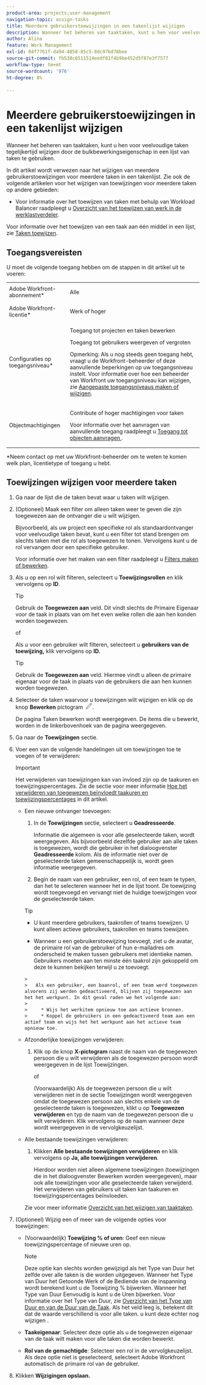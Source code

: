 ```yaml
---
product-area: projects;user-management
navigation-topic: assign-tasks
title: Meerdere gebruikerstoewijzingen in een takenlijst wijzigen
description: Wanneer het beheren van taaktaken, kunt u hen voor veelvoudige taken tegelijkertijd wijzigen door de bulkbewerkingseigenschap in een lijst van taken te gebruiken.
author: Alina
feature: Work Management
exl-id: 04f7761f-da94-4858-85c5-8dc97bd78bee
source-git-commit: fb538c6511514eedf81f4b9be452d5f87e3f7577
workflow-type: tm+mt
source-wordcount: '976'
ht-degree: 0%

---
```


# Meerdere gebruikerstoewijzingen in een takenlijst wijzigen

<!--
<p>There is a similar article in Resource Scheduling and a similar one for Issues; when things change, you might need to update all 3</p>
-->

Wanneer het beheren van taaktaken, kunt u hen voor veelvoudige taken tegelijkertijd wijzigen door de bulkbewerkingseigenschap in een lijst van taken te gebruiken.

In dit artikel wordt verwezen naar het wijzigen van meerdere gebruikerstoewijzingen voor meerdere taken in een takenlijst. Zie ook de volgende artikelen voor het wijzigen van toewijzingen voor meerdere taken op andere gebieden:

* Voor informatie over het toewijzen van taken met behulp van Workload Balancer raadpleegt u [Overzicht van het toewijzen van werk in de werklastverdeler](../../../resource-mgmt/workload-balancer/assign-work-in-workload-balancer.md).

Voor informatie over het toewijzen van een taak aan één middel in een lijst, zie [Taken toewijzen](../../../manage-work/tasks/assign-tasks/assign-tasks.md).

## Toegangsvereisten

U moet de volgende toegang hebben om de stappen in dit artikel uit te voeren:

<table style="table-layout:auto"> 
 <col> 
 <col> 
 <tbody> 
  <tr> 
   <td role="rowheader">Adobe Workfront-abonnement*</td> 
   <td> <p>Alle</p> </td> 
  </tr> 
  <tr> 
   <td role="rowheader">Adobe Workfront-licentie*</td> 
   <td> <p>Werk of hoger</p> </td> 
  </tr> 
  <tr> 
   <td role="rowheader">Configuraties op toegangsniveau*</td> 
   <td> <p>Toegang tot projecten en taken bewerken</p> <p>Toegang tot gebruikers weergeven of vergroten</p> <p>Opmerking: Als u nog steeds geen toegang hebt, vraagt u de Workfront-beheerder of deze aanvullende beperkingen op uw toegangsniveau instelt. Voor informatie over hoe een beheerder van Workfront uw toegangsniveau kan wijzigen, zie <a href="../../../administration-and-setup/add-users/configure-and-grant-access/create-modify-access-levels.md" class="MCXref xref">Aangepaste toegangsniveaus maken of wijzigen</a>.</p> </td> 
  </tr> 
  <tr> 
   <td role="rowheader">Objectmachtigingen</td> 
   <td> <p>Contribute of hoger machtigingen voor taken</p> <p>Voor informatie over het aanvragen van aanvullende toegang raadpleegt u <a href="../../../workfront-basics/grant-and-request-access-to-objects/request-access.md" class="MCXref xref">Toegang tot objecten aanvragen </a>.</p> </td> 
  </tr> 
 </tbody> 
</table>

&#42;Neem contact op met uw Workfront-beheerder om te weten te komen welk plan, licentietype of toegang u hebt.

<!--
<div data-mc-conditions="QuicksilverOrClassic.Draft mode">
<h2>When to modify user assignments on tasks</h2>
<p>(NOTE: moved to the new article: /Content/Manage work/Tasks/Assign tasks/modify-task-assignments-overview.htm) </p>
<p>You might want to modify the user assignments for multiple tasks for a variety of reasons, including the following:</p>
<ul>
<li>Users join or leave your team</li>
<li> <p>A user takes a vacation that extends beyond task due dates</p> <note type="note">
When assigning users to work, their availability according to their schedules affects the Planned and Projected Dates of tasks. For information about schedules, see
<a href="../../../administration-and-setup/set-up-workfront/configure-timesheets-schedules/create-schedules.md" class="MCXref xref">Create a schedule</a>.
</note> </li>
<li>A specific role or user is set as the assignee for multiple tasks and you want to quickly modify all items to be assigned to a different user or role</li>
</ul>
<p><strong>How removing assignees affects task hours and allocation percentages</strong></p>
<p>(NOTE: move to the new article: /Content/Manage work/Tasks/Assign tasks/modify-task-assignments-overview.htm) </p>
<p>Removing users can affect task hours and allocation percentages. The effect that removing a user has on the task depends on the Duration Type that was selected for the task. For information about Duration&nbsp;Type, see <a href="../../../manage-work/tasks/taskdurtn/task-duration-and-duration-type.md" class="MCXref xref">Overview of Task Duration and Duration Type</a>.</p>
<p>When you delete a user from a task with the following Duration&nbsp;Types:</p>
<ul>
<li> <p><strong>Simple:</strong> The planned hours assigned to that user are subtracted from the task's total planned hours.</p> <note type="important">
<span class="s1">This could negatively affect your project plan because it changes the total planned hours for the task and the project.</span>
</note> </li>
<li><span class="s1"><strong>Effort Driven:</strong> The allocation percentage does not change for other users.</span> </li>
<li><span class="s1"><strong>Calculated Assignment:</strong> The allocation percentages of other users are adjusted so that the total equals 100%.</span> </li>
<li><span class="s1"><strong>Calculated Work:</strong> The allocation percentage does not change for other users.</span> </li>
</ul>
</div>
-->

## Toewijzingen wijzigen voor meerdere taken

1. Ga naar de lijst die de taken bevat waar u taken wilt wijzigen.
1. (Optioneel) Maak een filter om alleen taken weer te geven die zijn toegewezen aan de ontvanger die u wilt wijzigen.

   Bijvoorbeeld, als uw project een specifieke rol als standaardontvanger voor veelvoudige taken bevat, kunt u een filter tot stand brengen om slechts taken met die rol als toegewezen te tonen. Vervolgens kunt u de rol vervangen door een specifieke gebruiker.

   Voor informatie over het maken van een filter raadpleegt u [Filters maken of bewerken](../../../reports-and-dashboards/reports/reporting-elements/create-filters.md).


1. Als u op een rol wilt filteren, selecteert u **Toewijzingsrollen** en klik vervolgens op **ID**.

   >[!TIP]
   >
   >Gebruik de **Toegewezen aan** veld. Dit vindt slechts de Primaire Eigenaar voor de taak in plaats van om het even welke rollen die aan hen konden worden toegewezen.

   of

   Als u voor een gebruiker wilt filteren, selecteert u **gebruikers van de toewijzing,** klik vervolgens op **ID.**

   >[!TIP]
   >
   >Gebruik de **Toegewezen aan** veld. Hiermee vindt u alleen de primaire eigenaar voor de taak in plaats van de gebruikers die aan hen kunnen worden toegewezen.

1. Selecteer de taken waarvoor u toewijzingen wilt wijzigen en klik op de knop **Bewerken** pictogram ![](assets/edit-icon.png).

   De pagina Taken bewerken wordt weergegeven. De items die u bewerkt, worden in de linkerbovenhoek van de pagina weergegeven.

1. Ga naar de **Toewijzingen** sectie.
1. Voer een van de volgende handelingen uit om toewijzingen toe te voegen of te verwijderen:

   >[!IMPORTANT]
   >
   >Het verwijderen van toewijzingen kan van invloed zijn op de taakuren en toewijzingspercentages. Zie de sectie voor meer informatie [Hoe het verwijderen van toegewezen beïnvloedt taakuren en toewijzingspercentages](#how-removing-assignees-affects-task-hours-and-allocation-percentages) in dit artikel.

   * Een nieuwe ontvanger toevoegen:

      1. In de **Toewijzingen** sectie, selecteert u **Geadresseerde**.

         Informatie die algemeen is voor alle geselecteerde taken, wordt weergegeven. Als bijvoorbeeld dezelfde gebruiker aan alle taken is toegewezen, wordt die gebruiker in het dialoogvenster **Geadresseerde** kolom. Als de informatie niet over de geselecteerde taken gemeenschappelijk is, wordt geen informatie weergegeven.

      1. Begin de naam van een gebruiker, een rol, of een team te typen, dan het te selecteren wanneer het in de lijst toont. De toewijzing wordt toegevoegd en vervangt niet de huidige toewijzingen voor de geselecteerde taken.
      >[!TIP]
      >
      > * U kunt meerdere gebruikers, taakrollen of teams toewijzen. U kunt alleen actieve gebruikers, taakrollen en teams toewijzen.
      >   
      > * Wanneer u een gebruikerstoewijzing toevoegt, ziet u de avatar, de primaire rol van de gebruiker of hun e-mailadres om onderscheid te maken tussen gebruikers met identieke namen. Gebruikers moeten aan ten minste één taakrol zijn gekoppeld om deze te kunnen bekijken terwijl u ze toevoegt.

         > 
         >   Als een gebruiker, een baanrol, of een team werd toegewezen alvorens zij werden gedeactiveerd, blijven zij toegewezen aan het het werkpunt. In dit geval raden we het volgende aan:
         >   
         >     * Wijs het werkitem opnieuw toe aan actieve bronnen.
         >     * Koppel de gebruikers in een gedeactiveerd team aan een actief team en wijs het het werkpunt aan het actieve team opnieuw toe.



   * Afzonderlijke toewijzingen verwijderen:

      1. Klik op de knop **X-pictogram** naast de naam van de toegewezen persoon die u wilt verwijderen als de toegewezen persoon wordt weergegeven in de lijst Toewijzingen.

         of

         (Voorwaardelijk) Als de toegewezen persoon die u wilt verwijderen niet in de sectie Toewijzingen wordt weergegeven omdat de toegewezen persoon aan slechts enkele van de geselecteerde taken is toegewezen, klikt u op **Toegewezen verwijderen** en typ de naam van de toegewezen persoon die u wilt verwijderen. Klik vervolgens op de naam wanneer deze wordt weergegeven in de vervolgkeuzelijst.
   * Alle bestaande toewijzingen verwijderen:

      1. Klikken **Alle bestaande toewijzingen verwijderen** en klik vervolgens op **Ja, alle toewijzingen verwijderen**.

         Hierdoor worden niet alleen algemene toewijzingen (toewijzingen die in het dialoogvenster Bewerken worden weergegeven), maar ook alle toewijzingen voor alle geselecteerde taken verwijderd.
      Het verwijderen van gebruikers uit taken kan taakuren en toewijzingspercentages beïnvloeden.

      Zie voor meer informatie [Overzicht van het wijzigen van taaktaken](../../../manage-work/tasks/assign-tasks/modify-task-assignments-overview.md).





1. (Optioneel) Wijzig een of meer van de volgende opties voor toewijzingen:

   * (Voorwaardelijk) **Toewijzing % of uren**: Geef een nieuw toewijzingspercentage of nieuwe uren op.

      >[!NOTE]
      >
      >Deze optie kan slechts worden gewijzigd als het Type van Duur het zelfde over alle taken is die worden uitgegeven. Wanneer het Type van Duur het Getoonde Werk of de Bediende van de inspanning wordt berekend kunt u de Toewijzing % bijwerken. Wanneer het Type van Duur Eenvoudig is kunt u de Uren bijwerken. Voor informatie over het Type van Duur, zie [Overzicht van het Type van Duur en van de Duur van de Taak](../../../manage-work/tasks/taskdurtn/task-duration-and-duration-type.md).
      Als het veld leeg is, betekent dit dat de waarde verschillend is voor alle taken. u kunt deze echter nog wijzigen .

   * **Taakeigenaar**: Selecteer deze optie als u de toegewezen eigenaar van de taak wilt maken voor alle taken die worden bewerkt.
   * **Rol van de gemachtigde**: Selecteer een rol in de vervolgkeuzelijst. Als deze optie niet is geselecteerd, selecteert Adobe Workfront automatisch de primaire rol van de gebruiker.

1. Klikken **Wijzigingen opslaan.**
